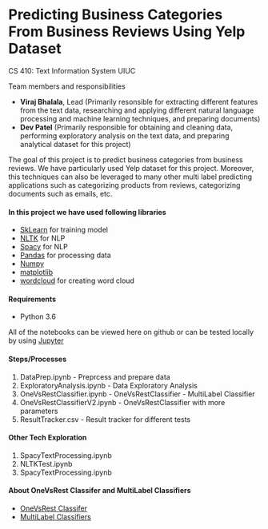 # Predicting Business Categories From Business Reviews Using Yelp Dataset

CS 410: Text Information System  UIUC

Team members and responsibilities
* **Viraj Bhalala**, Lead (Primarily resonsible for extracting different features from the text data, researching and applying different natural language processing and machine learning techniques, and preparing documents)
* **Dev Patel** (Primarily responsible for obtaining and cleaning data, performing exploratory analysis on the text data, and preparing analytical dataset for this project)

The goal of this project is to predict business categories from business reviews. We have particularly used Yelp dataset for this project. Moreover, this techniques can also be leveraged to many other multi label predicting applications such as categorizing products from reviews, categorizing documents such as emails, etc.


#### In this project we have used following libraries
* [SkLearn](http://scikit-learn.org/stable/) for training model
* [NLTK](http://www.nltk.org/) for NLP
* [Spacy](https://spacy.io) for NLP
* [Pandas](https://pandas.pydata.org/) for processing data
* [Numpy](http://www.numpy.org/)
* [matplotlib](https://matplotlib.org/)
* [wordcloud](https://github.com/amueller/word_cloud) for creating word cloud

#### Requirements
* Python 3.6

All of the notebooks can be viewed here on github or can be tested locally by using [Jupyter](http://jupyter.org/)

#### Steps/Processes
1) DataPrep.ipynb - Preprcess and prepare data
2) ExploratoryAnalysis.ipynb - Data Exploratory Analysis
3) OneVsRestClassifier.ipynb - OneVsRestClassifier - MultiLabel Classifier
4) OneVsRestClassifierV2.ipynb - OneVsRestClassifier with more parameters
5) ResultTracker.csv - Result tracker for different tests

#### Other Tech Exploration
1) SpacyTextProcessing.ipynb
2) NLTKTest.ipynb
3) SpacyTextProcessing.ipynb


#### About OneVsRest Classifer and MultiLabel Classifiers
* [OneVsRest Classifer](http://scikit-learn.org/stable/modules/generated/sklearn.multiclass.OneVsRestClassifier.html)
* [MultiLabel Classifiers](https://en.wikipedia.org/wiki/Multiclass_classification)
